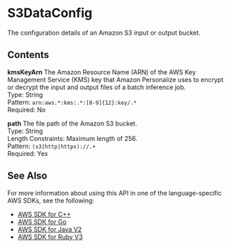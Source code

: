 # S3DataConfig<a name="API_S3DataConfig"></a>

The configuration details of an Amazon S3 input or output bucket\.

## Contents<a name="API_S3DataConfig_Contents"></a>

 **kmsKeyArn**   <a name="personalize-Type-S3DataConfig-kmsKeyArn"></a>
The Amazon Resource Name \(ARN\) of the AWS Key Management Service \(KMS\) key that Amazon Personalize uses to encrypt or decrypt the input and output files of a batch inference job\.  
Type: String  
Pattern: `arn:aws.*:kms:.*:[0-9]{12}:key/.*`   
Required: No

 **path**   <a name="personalize-Type-S3DataConfig-path"></a>
The file path of the Amazon S3 bucket\.  
Type: String  
Length Constraints: Maximum length of 256\.  
Pattern: `(s3|http|https)://.+`   
Required: Yes

## See Also<a name="API_S3DataConfig_SeeAlso"></a>

For more information about using this API in one of the language\-specific AWS SDKs, see the following:
+  [ AWS SDK for C\+\+](https://docs.aws.amazon.com/goto/SdkForCpp/personalize-2018-05-22/S3DataConfig) 
+  [ AWS SDK for Go](https://docs.aws.amazon.com/goto/SdkForGoV1/personalize-2018-05-22/S3DataConfig) 
+  [ AWS SDK for Java V2](https://docs.aws.amazon.com/goto/SdkForJavaV2/personalize-2018-05-22/S3DataConfig) 
+  [ AWS SDK for Ruby V3](https://docs.aws.amazon.com/goto/SdkForRubyV3/personalize-2018-05-22/S3DataConfig) 